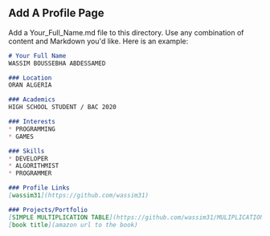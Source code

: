 ## Add A Profile Page
Add a Your_Full_Name.md file to this directory. Use any combination of content and Markdown you'd like. Here is an example:

```markdown
# Your Full Name
WASSIM BOUSSEBHA ABDESSAMED

### Location
ORAN ALGERIA

### Academics
HIGH SCHOOL STUDENT / BAC 2020

### Interests
* PROGRAMMING
* GAMES

### Skills
* DEVELOPER
* ALGORITHMIST
* PROGRAMMER

### Profile Links
[wassim31](https://github.com/wassim31)

### Projects/Portfolio
[SIMPLE MULTIPLICATION TABLE](https://github.com/wassim31/MULIPLICATION-TABLE)
[book title](amazon url to the book)
```
